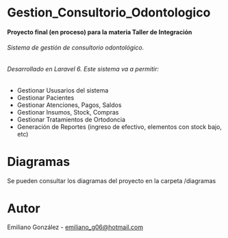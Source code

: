 # Gestion_Consultorio_Odontologico
#### Proyecto final (en proceso) para la materia Taller de Integración

###### Sistema de gestión de consultorio odontológico.
###### Desarrollado en Laravel 6. Este sistema va a permitir:

* Gestionar Ususarios del sistema
* Gestionar Pacientes
* Gestionar Atenciones, Pagos, Saldos
* Gestionar Insumos, Stock, Compras
* Gestionar Tratamientos de Ortodoncia
* Generación de Reportes (ingreso de efectivo, elementos con stock bajo, etc)

# Diagramas
Se pueden consultar los diagramas del proyecto en la carpeta /diagramas

# Autor
Emiliano González - emiliano_g06@hotmail.com
